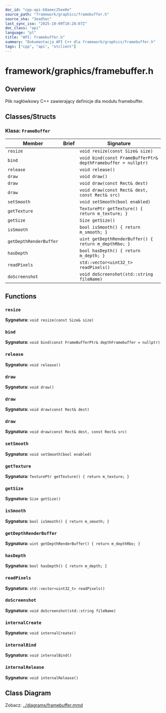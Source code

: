 ```yaml
---
doc_id: "cpp-api-b8aeec25ee0e"
source_path: "framework/graphics/framebuffer.h"
source_sha: "3ead5ec"
last_sync_iso: "2025-10-09T10:28:07Z"
doc_class: "api"
language: "pl"
title: "API: framebuffer.h"
summary: "Dokumentacja API C++ dla framework/graphics/framebuffer.h"
tags: ["cpp", "api", "otclient"]
---
```


# framework/graphics/framebuffer.h

## Overview

Plik nagłówkowy C++ zawierający definicje dla modułu framebuffer.

## Classes/Structs

### Klasa: `FrameBuffer`

| Member | Brief | Signature |
|--------|-------|-----------|
| `resize` |  | `void resize(const Size& size)` |
| `bind` |  | `void bind(const FrameBufferPtr& depthFramebuffer = nullptr)` |
| `release` |  | `void release()` |
| `draw` |  | `void draw()` |
| `draw` |  | `void draw(const Rect& dest)` |
| `draw` |  | `void draw(const Rect& dest, const Rect& src)` |
| `setSmooth` |  | `void setSmooth(bool enabled)` |
| `getTexture` |  | `TexturePtr getTexture() { return m_texture; }` |
| `getSize` |  | `Size getSize()` |
| `isSmooth` |  | `bool isSmooth() { return m_smooth; }` |
| `getDepthRenderBuffer` |  | `uint getDepthRenderBuffer() { return m_depthRbo; }` |
| `hasDepth` |  | `bool hasDepth() { return m_depth; }` |
| `readPixels` |  | `std::vector<uint32_t> readPixels()` |
| `doScreenshot` |  | `void doScreenshot(std::string fileName)` |

## Functions

### `resize`

**Sygnatura:** `void resize(const Size& size)`

### `bind`

**Sygnatura:** `void bind(const FrameBufferPtr& depthFramebuffer = nullptr)`

### `release`

**Sygnatura:** `void release()`

### `draw`

**Sygnatura:** `void draw()`

### `draw`

**Sygnatura:** `void draw(const Rect& dest)`

### `draw`

**Sygnatura:** `void draw(const Rect& dest, const Rect& src)`

### `setSmooth`

**Sygnatura:** `void setSmooth(bool enabled)`

### `getTexture`

**Sygnatura:** `TexturePtr getTexture() { return m_texture; }`

### `getSize`

**Sygnatura:** `Size getSize()`

### `isSmooth`

**Sygnatura:** `bool isSmooth() { return m_smooth; }`

### `getDepthRenderBuffer`

**Sygnatura:** `uint getDepthRenderBuffer() { return m_depthRbo; }`

### `hasDepth`

**Sygnatura:** `bool hasDepth() { return m_depth; }`

### `readPixels`

**Sygnatura:** `std::vector<uint32_t> readPixels()`

### `doScreenshot`

**Sygnatura:** `void doScreenshot(std::string fileName)`

### `internalCreate`

**Sygnatura:** `void internalCreate()`

### `internalBind`

**Sygnatura:** `void internalBind()`

### `internalRelease`

**Sygnatura:** `void internalRelease()`

## Class Diagram

Zobacz: [../diagrams/framebuffer.mmd](../diagrams/framebuffer.mmd)
